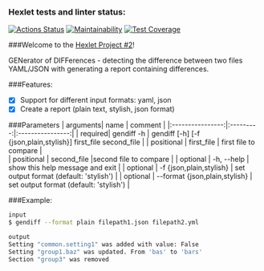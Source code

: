 ### Hexlet tests and linter status:
[![Actions Status](https://github.com/PaulG17/python-project-lvl2/workflows/hexlet-check/badge.svg)](https://github.com/PaulG17/python-project-lvl2/actions)
[![Maintainability](https://api.codeclimate.com/v1/badges/57f0973750563e5d34bc/maintainability)](https://codeclimate.com/github/PaulG17/python-project-lvl2/maintainability)
[![Test Coverage](https://api.codeclimate.com/v1/badges/57f0973750563e5d34bc/test_coverage)](https://codeclimate.com/github/PaulG17/python-project-lvl2/test_coverage)


###Welcome to the [Hexlet Project #2](https://ru.hexlet.io/categories/python/courses)!

GENerator of DIFFerences - detecting the difference between two files YAML/JSON with generating a report containing differences.


###Features:
- [X] Support for different input formats: yaml, json    
- [X]  Create a report (plain text, stylish, json format)    

###Parameters
| arguments| name | comment | 
|:----------------:|:---------:|:----------------:|
| required| gendiff -h | gendiff [-h] [-f {json,plain,stylish}] first_file second_file |
| positional | first_file | first file to compare |  
| positional | second_file |second file to compare |
| optional | -h, --help | show this help message and exit |
| optional | -f {json,plain,stylish} | set output format (default: 'stylish') |
| optional | --format {json,plain,stylish} | set output format (default: 'stylish') |

###Example:
```bash
input    
$ gendiff --format plain filepath1.json filepath2.yml
```
```bash
output        
Setting "common.setting1" was added with value: False
Setting "group1.baz" was updated. From 'bas' to 'bars'
Section "group3" was removed
```


